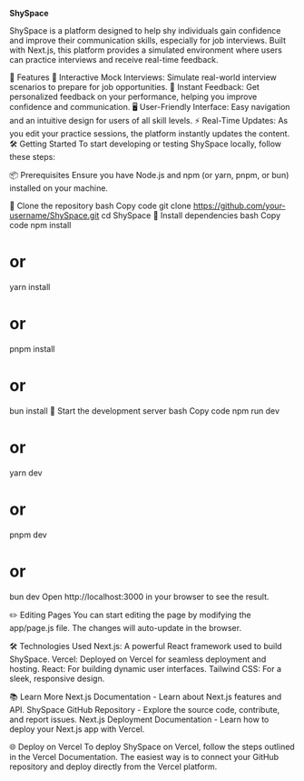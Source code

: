 **ShySpace**

ShySpace is a platform designed to help shy individuals gain confidence and improve their communication skills, especially for job interviews. Built with Next.js, this platform provides a simulated environment where users can practice interviews and receive real-time feedback.



🚀 Features
🎤 Interactive Mock Interviews: Simulate real-world interview scenarios to prepare for job opportunities.
💬 Instant Feedback: Get personalized feedback on your performance, helping you improve confidence and communication.
🖥️ User-Friendly Interface: Easy navigation and an intuitive design for users of all skill levels.
⚡ Real-Time Updates: As you edit your practice sessions, the platform instantly updates the content.
🛠️ Getting Started
To start developing or testing ShySpace locally, follow these steps:

📦 Prerequisites
Ensure you have Node.js and npm (or yarn, pnpm, or bun) installed on your machine.

📝 Clone the repository
bash
Copy code
git clone https://github.com/your-username/ShySpace.git
cd ShySpace
🔧 Install dependencies
bash
Copy code
npm install
# or
yarn install
# or
pnpm install
# or
bun install
🚀 Start the development server
bash
Copy code
npm run dev
# or
yarn dev
# or
pnpm dev
# or
bun dev
Open http://localhost:3000 in your browser to see the result.

✏️ Editing Pages
You can start editing the page by modifying the app/page.js file. The changes will auto-update in the browser.

🛠️ Technologies Used
Next.js: A powerful React framework used to build ShySpace.
Vercel: Deployed on Vercel for seamless deployment and hosting.
React: For building dynamic user interfaces.
Tailwind CSS: For a sleek, responsive design.

📚 Learn More
Next.js Documentation - Learn about Next.js features and API.
ShySpace GitHub Repository - Explore the source code, contribute, and report issues.
Next.js Deployment Documentation - Learn how to deploy your Next.js app with Vercel.

🌐 Deploy on Vercel
To deploy ShySpace on Vercel, follow the steps outlined in the Vercel Documentation. The easiest way is to connect your GitHub repository and deploy directly from the Vercel platform.
